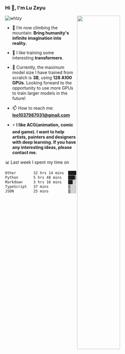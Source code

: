 ### Hi 👋, I'm Lu Zeyu

<img src="https://komarev.com/ghpvc/?username=whlzy&label=Profile%20views&color=0e75b6&style=flat" alt="whlzy" />
<img align="right" width="53%" src="https://github-readme-stats.vercel.app/api?username=whlzy&show_icons=true">

- 🔭 I’m now climbing the mountain: **Bring humanity's infinite imagination into reality.**

- 🌄 I like training some interesting **transformers**.

- 🌠 Currently, the maximum model size I have trained from scratch is **3B**, using **128 A100 GPUs**. Looking forward to the opportunity to use more GPUs to train larger models in the future!

- 📫 How to reach me: **leo1037987031@gmail.com**

- ⚡ **I like ACG(animation, comic and game). I want to help artists, painters and designers with deep learning. If you have any interesting ideas, please contact me.**

📊 Last week I spent my time on

<!--START_SECTION:waka-->

```txt
Other        32 hrs 14 mins  ██████████████████▓░░░░░░   75.22 %
Python       5 hrs 48 mins   ███▒░░░░░░░░░░░░░░░░░░░░░   13.55 %
Markdown     3 hrs 16 mins   ██░░░░░░░░░░░░░░░░░░░░░░░   07.64 %
TypeScript   37 mins         ▒░░░░░░░░░░░░░░░░░░░░░░░░   01.48 %
JSON         25 mins         ▒░░░░░░░░░░░░░░░░░░░░░░░░   00.98 %
```

<!--END_SECTION:waka-->

